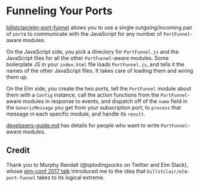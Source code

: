 # Funneling Your Ports

[billstclair/elm-port-funnel](https://package.elm-lang.org/packages/billstclair/elm-port-funnel/latest) allows you to use a single outgoing/incoming pair of `port`s to communicate with the JavaScript for any number of `PortFunnel`-aware modules.

On the JavaScript side, you pick a directory for `PortFunnel.js` and the JavaScript files for all the other `PortFunnel`-aware modules. Some boilerplate JS in your `index.html` file loads `PortFunnel.js`, and tells it the names of the other JavaScript files. It takes care of loading them and wiring them up.

On the Elm side, you create the two ports, tell the `PortFunnel` module about them with a `Config` instance, call the action functions from the `PortFunnel`-aware modules in response to events, and dispatch off of the `name` field in the `GenericMessage` you get from your subscription port, to `process` that message in each specific module, and handle its `result`.

[developers-guide.md](https://github.com/billstclair/elm-port-funnel/blob/master/developers-guide.md) has details for people who want to write `PortFunnel`-aware modules.

## Credit

Thank you to Murphy Randall (@splodingsocks on Twitter and Elm Slack), whose [elm-conf 2017 talk](https://www.youtube.com/watch?v=P3pL85n9_5s) introduced me to the idea that `billstclair/elm-port-funnel` takes to its logical extreme.
